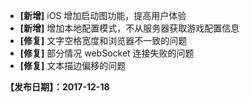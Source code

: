 

- **[新增]** iOS 增加启动图功能，提高用户体验
- **[新增]** 增加本地配置模式，不从服务器获取游戏配置信息
- **[修复]** 文字空格宽度和浏览器不一致的问题
- **[修复]** 部分情况 webSocket 连接失败的问题
- **[修复]** 文本描边偏移的问题

**【发布日期】：2017-12-18**
